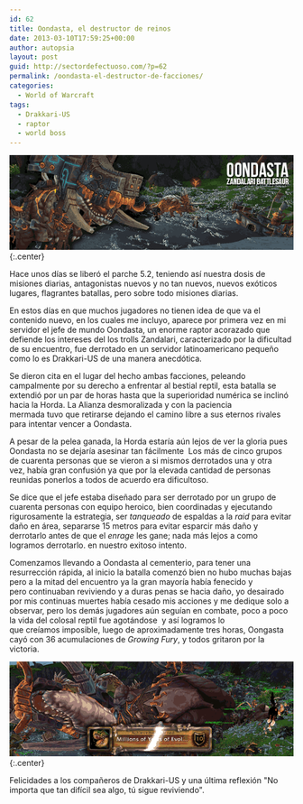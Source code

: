 ```yaml
---
id: 62
title: Oondasta, el destructor de reinos
date: 2013-03-10T17:59:25+00:00
author: autopsia
layout: post
guid: http://sectordefectuoso.com/?p=62
permalink: /oondasta-el-destructor-de-facciones/
categories:
  - World of Warcraft
tags:
  - Drakkari-US
  - raptor
  - world boss
---
```

![Oondasta](/images/2013/03/oondasta.png "Millones de años de evolución versus mi puño"){:.center}

Hace unos días se liberó el parche 5.2, teniendo así nuestra dosis de misiones diarias, antagonistas nuevos y no tan nuevos, nuevos exóticos lugares, flagrantes batallas, pero sobre todo misiones diarias.

En estos días en que muchos jugadores no tienen idea de que va el contenido nuevo, en los cuales me incluyo, aparece por primera vez en mi servidor el jefe de mundo Oondasta, un enorme raptor acorazado que defiende los intereses del los trolls Zandalari, caracterizado por la dificultad de su encuentro, fue derrotado en un servidor latinoamericano pequeño como lo es Drakkari-US de una manera anecdótica.

<!--more-->

Se dieron cita en el lugar del hecho ambas facciones, peleando campalmente por su derecho a enfrentar al bestial reptil, esta batalla se extendió por un par de horas hasta que la superioridad numérica se inclinó hacia la Horda. La Alianza desmoralizada y con la paciencia mermada tuvo que retirarse dejando el camino libre a sus eternos rivales para intentar vencer a Oondasta.

A pesar de la pelea ganada, la Horda estaría aún lejos de ver la gloria pues Oondasta no se dejaría asesinar tan fácilmente  Los más de cinco grupos de cuarenta personas que se vieron a si mismos derrotados una y otra vez, había gran confusión ya que por la elevada cantidad de personas reunidas ponerlos a todos de acuerdo era dificultoso.

Se dice que el jefe estaba diseñado para ser derrotado por un grupo de cuarenta personas con equipo heroico, bien coordinadas y ejecutando rigurosamente la estrategia, ser _tanqueado_ de espaldas a la _raid_ para evitar daño en área, separarse 15 metros para evitar esparcir más daño y derrotarlo antes de que el _enrage_ les gane; nada más lejos a como logramos derrotarlo. en nuestro exitoso intento.

Comenzamos llevando a Oondasta al cementerio, para tener una resurrección rápida, al inicio la batalla comenzó bien no hubo muchas bajas pero a la mitad del encuentro ya la gran mayoría había fenecido y pero continuaban reviviendo y a duras penas se hacia daño, yo desairado por mis continuas muertes había cesado mis acciones y me dedique solo a observar, pero los demás jugadores aún seguían en combate, poco a poco la vida del colosal reptil fue agotándose  y así logramos lo que creíamos imposible, luego de aproximadamente tres horas, Oongasta cayó con 36 acumulaciones de _Growing Fury_, y todos gritaron por la victoria.

![Give me epics!](/images/2013/03/oondastadead.gif){:.center}

Felicidades a los compañeros de Drakkari-US y una última reflexión "No importa que tan difícil sea algo, tú sigue reviviendo".
